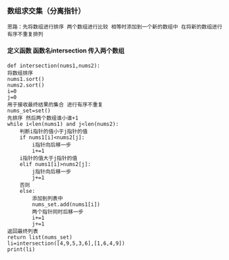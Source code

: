 
### 数组求交集（分离指针） 
    思路：先将数组进行排序 两个数组进行比较 相等时添加到一个新的数组中 在将新的数组进行有序不重复排列 
#### 定义函数 函数名intersection 传入两个数组 
    def intersection(nums1,nums2):
    将数组排序 
    nums1.sort()
    nums2.sort()
    i=0
    j=0
    用于接收最终结果的集合 进行有序不重复
    nums_set=set()
    先排序 然后两个数组谁小谁+1
    while i<len(nums1) and j<len(nums2):
        判断i指针的值小于j指针的值
        if nums1[i]<nums2[j]:
            i指针向后移一步
            i+=1
        i指针的值大于j指针的值
        elif nums1[i]>nums2[j]:
            j指针向后移一步
            j+=1
        否则
        else:
            添加到列表中
            nums_set.add(nums1[i])
            两个指针同时后移一步
            i+=1
            j+=1
    返回最终列表 
    return list(nums_set) 
    li=intersection([4,9,5,3,6],[1,6,4,9])
    print(li)